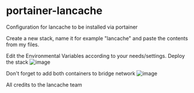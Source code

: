 # portainer-lancache
Configuration for lancache to be installed via portainer

Create a new stack, name it for example "lancache" and paste the contents from my files.

Edit the Environmental Variables according to your needs/settings.
Deploy the stack
![image](https://user-images.githubusercontent.com/30821243/205720383-4d6f9513-be73-4c05-99ba-7bae8fd92eb2.png)

Don't forget to add both containers to bridge network
![image](https://user-images.githubusercontent.com/30821243/205723019-0ec0575c-bb0e-4578-b1f6-3cf36c50c9e0.png)

All credits to the lancache team
